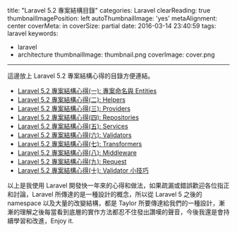 title: "Laravel 5.2 專案結構目錄"
categories: Laravel
clearReading: true
thumbnailImagePosition: left
autoThumbnailImage: 'yes'
metaAlignment: center
coverMeta: in
coverSize: partial
date: 2016-03-14 23:40:59
tags: laravel
keywords:
- laravel
- architecture
thumbnailImage: thumbnail.png
coverImage: cover.png
---

這邊放上 Laravel 5.2 專案結構心得的目錄方便連結。

<!--more-->

* [Laravel 5.2 專案結構心得(一): 專案命名與 Entities](http://yish.im/2016/02/25/Laravel-5-2-new-architecture-entities/)
* [Laravel 5.2 專案結構心得(二): Helpers](http://yish.im/2016/03/09/Laravel-5-2-new-architecture-helpers/)
* [Laravel 5.2 專案結構心得(三): Providers](http://yish.im/2016/03/09/Laravel-5-2-new-architecture-providers/)
* [Laravel 5.2 專案結構心得(四): Repositories](http://yish.im/2016/03/09/Laravel-5-2-new-architecture-repositories/)
* [Laravel 5.2 專案結構心得(五): Services](http://yish.im/2016/03/14/Laravel-5-2-new-architecture-services/)
* [Laravel 5.2 專案結構心得(六): Validators](http://yish.im/2016/03/14/Laravel-5-2-new-architecture-validators/)
* [Laravel 5.2 專案結構心得(七): Transformers](http://yish.im/2016/03/14/Laravel-5-2-new-architecture-transformers/)
* [Laravel 5.2 專案結構心得(八): Middleware](http://yish.im/2016/03/14/Laravel-5-2-new-architecture-middleware/)
* [Laravel 5.2 專案結構心得(九): Request](http://yish.im/2016/03/14/Laravel-5-2-new-architecture-request/)
* [Laravel 5.2 專案結構心得(十): Validator 小技巧](http://yish.im/2016/03/14/Laravel-5-2-new-architecture-validator-tricks/)

以上是我使用 Laravel 開發快一年來的心得和做法，如果疏漏或錯誤歡迎各位指正和討論，Laravel 所傳達的是一種設計的概念，所以從 Laravel 5 之後的 namespace 以及大量的改變結構，都是 Taylor 所要傳達給我們的一種設計，漸漸的理解之後每當看到底層的實作方法都忍不住發出讚嘆的聲音，今後我還是會持續學習和改進，Enjoy it.
